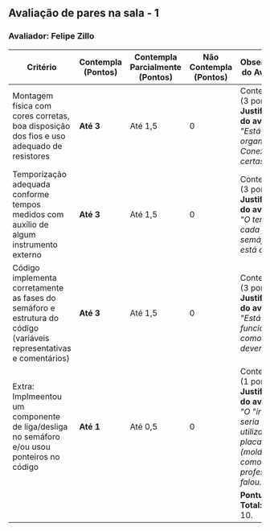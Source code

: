 ## Avaliação de pares na sala - 1

### Avaliador: Felipe Zillo

| Critério                                                                                                 | Contempla (Pontos) | Contempla Parcialmente (Pontos) | Não Contempla (Pontos) | Observações do Avaliador |
|---------------------------------------------------------------------------------------------------------|--------------------|----------------------------------|--------------------------|---------------------------|
| Montagem física com cores corretas, boa disposição dos fios e uso adequado de resistores                | **Até 3**              | Até 1,5                            | 0                        |        Contempla! (3 pontos).  **Justificativa do avaliador:** *"Está bem organizado. Conexões certas."*               |
| Temporização adequada conforme tempos medidos com auxílio de algum instrumento externo                  | **Até 3**             | Até 1,5                          | 0                        |    Contempla! (3 pontos). **Justificativa do avaliador:** *"O tempo de cada fase do semáforo está certo."*                       |
| Código implementa corretamente as fases do semáforo e estrutura do código (variáveis representativas e comentários) | **Até 3**              | Até 1,5                          | 0                        |     Contempla! (3 pontos). **Justificativa do avaliador:** *"Está funcionando como deveria."*        |
| Extra: Implmeentou um componente de liga/desliga no semáforo e/ou usou ponteiros no código | **Até 1**              |  Até 0,5                         | 0                        |           Contempla! (1 ponto). **Justificativa do avaliador:** *"O "ir além" seria a utilização da placa MDC (molde), como o professor falou."*          |
|  |                                                             |  | |**Pontuação Total:**  Nota 10. |

